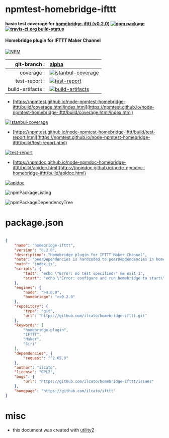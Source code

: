 # npmtest-homebridge-ifttt

#### basic test coverage for  [homebridge-ifttt (v0.2.0)](https://github.com/ilcato/ifttt)  [![npm package](https://img.shields.io/npm/v/npmtest-homebridge-ifttt.svg?style=flat-square)](https://www.npmjs.org/package/npmtest-homebridge-ifttt) [![travis-ci.org build-status](https://api.travis-ci.org/npmtest/node-npmtest-homebridge-ifttt.svg)](https://travis-ci.org/npmtest/node-npmtest-homebridge-ifttt)

#### Homebridge plugin for IFTTT Maker Channel

[![NPM](https://nodei.co/npm/homebridge-ifttt.png?downloads=true&downloadRank=true&stars=true)](https://www.npmjs.com/package/homebridge-ifttt)

| git-branch : | [alpha](https://github.com/npmtest/node-npmtest-homebridge-ifttt/tree/alpha)|
|--:|:--|
| coverage : | [![istanbul-coverage](https://npmtest.github.io/node-npmtest-homebridge-ifttt/build/coverage.badge.svg)](https://npmtest.github.io/node-npmtest-homebridge-ifttt/build/coverage.html/index.html)|
| test-report : | [![test-report](https://npmtest.github.io/node-npmtest-homebridge-ifttt/build/test-report.badge.svg)](https://npmtest.github.io/node-npmtest-homebridge-ifttt/build/test-report.html)|
| build-artifacts : | [![build-artifacts](https://npmtest.github.io/node-npmtest-homebridge-ifttt/glyphicons_144_folder_open.png)](https://github.com/npmtest/node-npmtest-homebridge-ifttt/tree/gh-pages/build)|

- [https://npmtest.github.io/node-npmtest-homebridge-ifttt/build/coverage.html/index.html](https://npmtest.github.io/node-npmtest-homebridge-ifttt/build/coverage.html/index.html)

[![istanbul-coverage](https://npmtest.github.io/node-npmtest-homebridge-ifttt/build/screenCapture.buildCi.browser.%252Ftmp%252Fbuild%252Fcoverage.lib.html.png)](https://npmtest.github.io/node-npmtest-homebridge-ifttt/build/coverage.html/index.html)

- [https://npmtest.github.io/node-npmtest-homebridge-ifttt/build/test-report.html](https://npmtest.github.io/node-npmtest-homebridge-ifttt/build/test-report.html)

[![test-report](https://npmtest.github.io/node-npmtest-homebridge-ifttt/build/screenCapture.buildCi.browser.%252Ftmp%252Fbuild%252Ftest-report.html.png)](https://npmtest.github.io/node-npmtest-homebridge-ifttt/build/test-report.html)

- [https://npmdoc.github.io/node-npmdoc-homebridge-ifttt/build/apidoc.html](https://npmdoc.github.io/node-npmdoc-homebridge-ifttt/build/apidoc.html)

[![apidoc](https://npmdoc.github.io/node-npmdoc-homebridge-ifttt/build/screenCapture.buildCi.browser.%252Ftmp%252Fbuild%252Fapidoc.html.png)](https://npmdoc.github.io/node-npmdoc-homebridge-ifttt/build/apidoc.html)

![npmPackageListing](https://npmtest.github.io/node-npmtest-homebridge-ifttt/build/screenCapture.npmPackageListing.svg)

![npmPackageDependencyTree](https://npmtest.github.io/node-npmtest-homebridge-ifttt/build/screenCapture.npmPackageDependencyTree.svg)



# package.json

```json

{
    "name": "homebridge-ifttt",
    "version": "0.2.0",
    "description": "Homebridge plugin for IFTTT Maker Channel",
    "note": "peerDependencies is hardcoded to peerDepdendencies in homebridge!!!",
    "main": "index.js",
    "scripts": {
        "test": "echo \"Error: no test specified\" && exit 1",
        "start": "echo \"Error: configure and run homebridge to start\" && exit 1"
    },
    "engines": {
        "node": ">4.0.0",
        "homebridge": ">=0.2.0"
    },
    "repository": {
        "type": "git",
        "url": "https://github.com/ilcato/homebridge-ifttt.git"
    },
    "keywords": [
        "homebridge-plugin",
        "IFTTT",
        "Maker",
        "Siri"
    ],
    "dependencies": {
        "request": "^2.65.0"
    },
    "author": "ilcato",
    "license": "GPL2",
    "bugs": {
        "url": "https://github.com/ilcato/homebridge-ifttt/issues"
    },
    "homepage": "https://github.com/ilcato/ifttt"
}
```



# misc
- this document was created with [utility2](https://github.com/kaizhu256/node-utility2)

